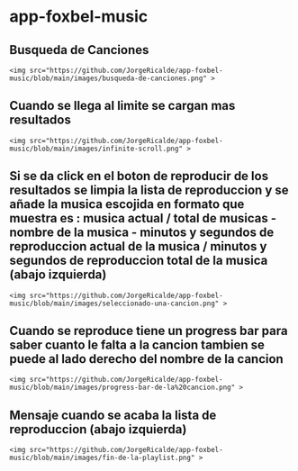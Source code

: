 # app-foxbel-music

## Busqueda de Canciones
```
<img src="https://github.com/JorgeRicalde/app-foxbel-music/blob/main/images/busqueda-de-canciones.png" >
```

## Cuando se llega al limite se cargan mas resultados
```
<img src="https://github.com/JorgeRicalde/app-foxbel-music/blob/main/images/infinite-scroll.png" >
```

## Si se da click en el boton de reproducir de los resultados se limpia la lista de reproduccion y se añade la musica escojida en formato que muestra es : musica actual / total de musicas  - nombre de la musica - minutos y segundos de reproduccion actual de la musica / minutos y segundos de reproduccion total de la musica (abajo izquierda)
```
<img src="https://github.com/JorgeRicalde/app-foxbel-music/blob/main/images/seleccionado-una-cancion.png" >
```

## Cuando se reproduce tiene un progress bar para saber cuanto le falta a la cancion tambien se puede al lado derecho del nombre de la cancion
```
<img src="https://github.com/JorgeRicalde/app-foxbel-music/blob/main/images/progress-bar-de-la%20cancion.png" >
```

## Mensaje cuando se acaba la lista de reproduccion (abajo izquierda)
```
<img src="https://github.com/JorgeRicalde/app-foxbel-music/blob/main/images/fin-de-la-playlist.png" >
```
